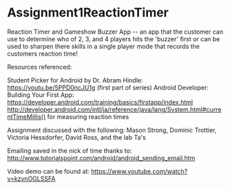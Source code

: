 # Assignment1ReactionTimer
Reaction Timer and Gameshow Buzzer App
-- an app that the customer can use to determine who of 2, 3, and 4 players hits the 'buzzer' first or can be used to sharpen there skills in a single player mode that records the customers reaction time!

Resources referenced:

Student Picker for Android by Dr. Abram Hindle: https://youtu.be/5PPD0ncJU1g (first part of series) Android Developer: Building Your First App: https://developer.android.com/training/basics/firstapp/index.html
http://developer.android.com/intl/ja/reference/java/lang/System.html#currentTimeMillis() for measuring reaction times

Assignment discussed with the following:
Mason Strong, Dominic Trottier, Victoria Hessdorfer, David Ross, and the lab Ta's

Emailing saved in the nick of time thanks to:
http://www.tutorialspoint.com/android/android_sending_email.htm

Video demo can be found at: https://www.youtube.com/watch?v=kzvnOGLSSFA
